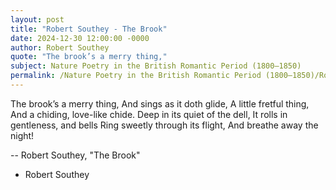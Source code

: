 ```yaml
---
layout: post
title: "Robert Southey - The Brook"
date: 2024-12-30 12:00:00 -0000
author: Robert Southey
quote: "The brook’s a merry thing,"
subject: Nature Poetry in the British Romantic Period (1800–1850)
permalink: /Nature Poetry in the British Romantic Period (1800–1850)/Robert Southey/Robert Southey - The Brook
---
```


The brook’s a merry thing,
And sings as it doth glide,
A little fretful thing,
And a chiding, love-like chide.
Deep in its quiet of the dell,
It rolls in gentleness, and bells
Ring sweetly through its flight,
And breathe away the night!

-- Robert Southey, "The Brook"

- Robert Southey
